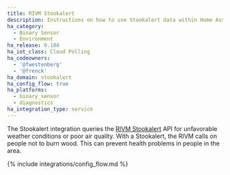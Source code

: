 ```yaml
---
title: RIVM Stookalert
description: Instructions on how to use Stookalert data within Home Assistant
ha_category:
  - Binary Sensor
  - Environment
ha_release: 0.104
ha_iot_class: Cloud Polling
ha_codeowners:
  - '@fwestenberg'
  - '@frenck'
ha_domain: stookalert
ha_config_flow: true
ha_platforms:
  - binary_sensor
  - diagnostics
ha_integration_type: service
---
```


The Stookalert integration queries the [RIVM Stookalert](https://www.rivm.nl/stookalert) API for unfavorable weather conditions or poor air quality. With a Stookalert, the RIVM calls on people not to burn wood. This can prevent health problems in people in the area.

{% include integrations/config_flow.md %}
